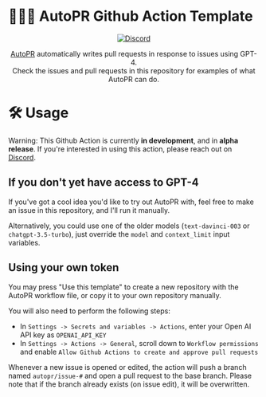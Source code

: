 # 🤖👨‍💻 AutoPR Github Action Template

<div align="center">

[![Discord](https://badgen.net/badge/icon/discord?icon=discord&label&color=purple)](https://discord.gg/ykk7Znt3K6)

[AutoPR](https://github.com/irgolic/AutoPR) automatically writes pull requests in response to issues using GPT-4.   
Check the issues and pull requests in this repository for examples of what AutoPR can do.

</div>

# 🛠 Usage

Warning: This Github Action is currently **in development**, and in **alpha release**.
If you're interested in using this action, please reach out on [Discord](https://discord.gg/vz7p9TfHsh).

## If you don't yet have access to GPT-4

If you've got a cool idea you'd like to try out AutoPR with, feel free to make an issue in this repository, and I'll run it manually.

Alternatively, you could use one of the older models (`text-davinci-003` or `chatgpt-3.5-turbo`), just override the `model` and `context_limit` input variables.

## Using your own token

You may press "Use this template" to create a new repository with the AutoPR workflow file, or copy it to your own repository manually.

You will also need to perform the following steps:
- In `Settings -> Secrets and variables -> Actions`, enter your Open AI API key as `OPENAI_API_KEY`
- In `Settings -> Actions -> General`, scroll down to `Workflow permissions` and enable `Allow Github Actions to create and approve pull requests`

Whenever a new issue is opened or edited, the action will push a branch named `autopr/issue-#` and open a pull request to the base branch.
Please note that if the branch already exists (on issue edit), it will be overwritten.

